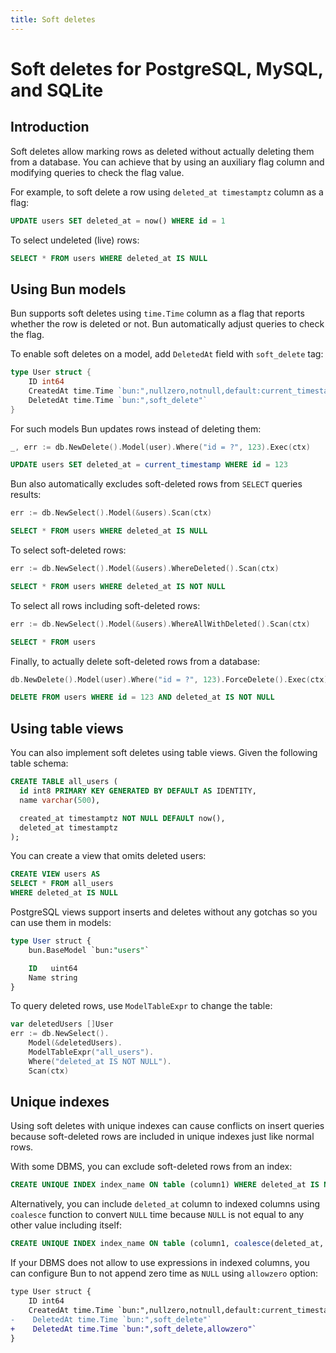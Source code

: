 ```yaml
---
title: Soft deletes
---
```


# Soft deletes for PostgreSQL, MySQL, and SQLite

## Introduction

Soft deletes allow marking rows as deleted without actually deleting them from a database. You can
achieve that by using an auxiliary flag column and modifying queries to check the flag value.

For example, to soft delete a row using `deleted_at timestamptz` column as a flag:

```sql
UPDATE users SET deleted_at = now() WHERE id = 1
```

To select undeleted (live) rows:

```sql
SELECT * FROM users WHERE deleted_at IS NULL
```

## Using Bun models

Bun supports soft deletes using `time.Time` column as a flag that reports whether the row is deleted
or not. Bun automatically adjust queries to check the flag.

To enable soft deletes on a model, add `DeletedAt` field with `soft_delete` tag:

```go
type User struct {
	ID int64
	CreatedAt time.Time `bun:",nullzero,notnull,default:current_timestamp"`
	DeletedAt time.Time `bun:",soft_delete"`
}
```

For such models Bun updates rows instead of deleting them:

```go
_, err := db.NewDelete().Model(user).Where("id = ?", 123).Exec(ctx)
```

```sql
UPDATE users SET deleted_at = current_timestamp WHERE id = 123
```

Bun also automatically excludes soft-deleted rows from `SELECT` queries results:

```go
err := db.NewSelect().Model(&users).Scan(ctx)
```

```sql
SELECT * FROM users WHERE deleted_at IS NULL
```

To select soft-deleted rows:

```go
err := db.NewSelect().Model(&users).WhereDeleted().Scan(ctx)
```

```sql
SELECT * FROM users WHERE deleted_at IS NOT NULL
```

To select all rows including soft-deleted rows:

```go
err := db.NewSelect().Model(&users).WhereAllWithDeleted().Scan(ctx)
```

```sql
SELECT * FROM users
```

Finally, to actually delete soft-deleted rows from a database:

```go
db.NewDelete().Model(user).Where("id = ?", 123).ForceDelete().Exec(ctx)
```

```sql
DELETE FROM users WHERE id = 123 AND deleted_at IS NOT NULL
```

## Using table views

You can also implement soft deletes using table views. Given the following table schema:

```sql
CREATE TABLE all_users (
  id int8 PRIMARY KEY GENERATED BY DEFAULT AS IDENTITY,
  name varchar(500),

  created_at timestamptz NOT NULL DEFAULT now(),
  deleted_at timestamptz
);
```

You can create a view that omits deleted users:

```sql
CREATE VIEW users AS
SELECT * FROM all_users
WHERE deleted_at IS NULL
```

PostgreSQL views support inserts and deletes without any gotchas so you can use them in models:

```sql
type User struct {
	bun.BaseModel `bun:"users"`

	ID   uint64
	Name string
}
```

To query deleted rows, use `ModelTableExpr` to change the table:

```go
var deletedUsers []User
err := db.NewSelect().
	Model(&deletedUsers).
	ModelTableExpr("all_users").
	Where("deleted_at IS NOT NULL").
	Scan(ctx)
```

## Unique indexes

Using soft deletes with unique indexes can cause conflicts on insert queries because soft-deleted
rows are included in unique indexes just like normal rows.

With some DBMS, you can exclude soft-deleted rows from an index:

```sql
CREATE UNIQUE INDEX index_name ON table (column1) WHERE deleted_at IS NULL;
```

Alternatively, you can include `deleted_at` column to indexed columns using `coalesce` function to
convert `NULL` time because `NULL` is not equal to any other value including itself:

```sql
CREATE UNIQUE INDEX index_name ON table (column1, coalesce(deleted_at, '1970-01-01 00:00:00'))
```

If your DBMS does not allow to use expressions in indexed columns, you can configure Bun to not
append zero time as `NULL` using `allowzero` option:

```diff
type User struct {
	ID int64
	CreatedAt time.Time `bun:",nullzero,notnull,default:current_timestamp"`
-	 DeletedAt time.Time `bun:",soft_delete"`
+	 DeletedAt time.Time `bun:",soft_delete,allowzero"`
}
```
